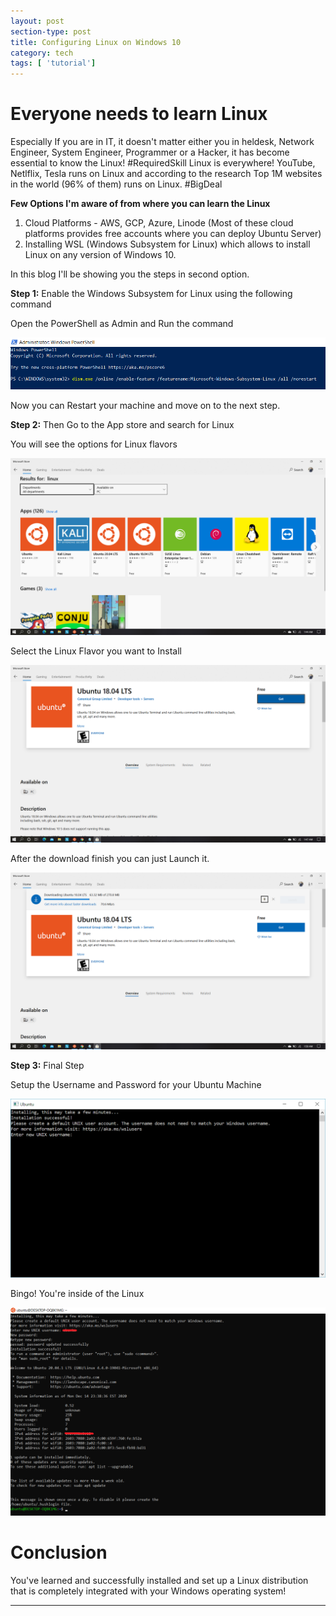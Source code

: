 ```yaml
---
layout: post
section-type: post
title: Configuring Linux on Windows 10
category: tech
tags: [ 'tutorial']
---
```


# Everyone needs to learn Linux

Especially If you are in IT, it doesn't matter either you in heldesk, Network Engineer, System Engineer, Programmer or a Hacker, it has become essential to know the Linux!
#RequiredSkill Linux is everywhere! YouTube, Netlflix, Tesla runs on Linux and according to the research Top 1M websites in the world (96% of them) runs on Linux. #BigDeal 

**Few Options I'm aware of from where you can learn the Linux**
1. Cloud Platforms - AWS, GCP, Azure, Linode (Most of these cloud platforms provides free accounts where you can deploy Ubuntu Server)
2. Installing WSL (Windows Subsystem for Linux) which allows to install Linux on any version of Windows 10. 

In this blog I'll be showing you the steps in second option.

**Step 1:** Enable the Windows Subsystem for Linux using the following command

Open the PowerShell as Admin and Run the command

![PS](img/winl_1.png)

Now you can Restart your machine and move on to the next step.

**Step 2:** Then Go to the App store and search for Linux

You will see the options for Linux flavors

![PS1](img/winl_2.png)

Select the Linux Flavor you want to Install

![PS2](img/winl_3.png)

After the download finish you can just Launch it.

![PS2](img/winl_4.png)

**Step 3:** Final Step

Setup the Username and Password for your Ubuntu Machine

![PS3](img/winl_5.png)

Bingo! You're inside of the Linux

![PS4](img/winu.png)


# Conclusion

You've learned and successfully installed and set up a Linux distribution that is completely integrated with your Windows operating system!

---
